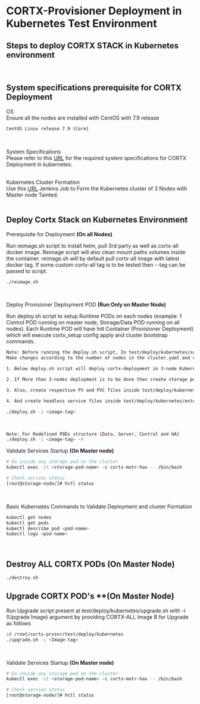 # CORTX-Provisioner Deployment in Kubernetes Test Environment

## Steps to deploy CORTX STACK in Kubernetes environment
<br>

## System specifications prerequisite for CORTX Deployment  
OS  
Ensure all the nodes are installed with CentOS with 7.9 release  
```bash
CentOS Linux release 7.9 (Core)
```
<br>

System Specifications    
Please refer to this [URL](https://seagate-systems.atlassian.net/wiki/spaces/PRIVATECOR/pages/708313290/Integration+Framework+Specifications#Specifications) for the required system specifications for CORTX Deployment in kubernetes.  
<br>

Kubernetes Cluster Formation  
Use this [URL](http://eos-jenkins.mero.colo.seagate.com/job/Cortx-kubernetes/job/setup-kubernetes-cluster/) Jenkins Job to Form the Kubernetes cluster of 3 Nodes with Master node Tainted.  
<br>

## Deploy Cortx Stack on Kubernetes Environment  

Prerequisite for Deployment **(On all Nodes)** 

Run reimage.sh script to install helm, pull 3rd party as well as cortx-all docker image. Reimage script will also clean mount paths volumes inside the container. reimage.sh will by default pull cortx-all image with latest docker tag. If some custom cortx-all tag is to be tested then --tag <custom-tag> can be passed to script.
```bash
./reimage.sh
```
<br>

Deploy Provisioner Deployment POD **(Run Only on Master Node)**  

Run deploy.sh script to setup Runtime PODs on each nodes (example: 1 Control POD running on master node, Storage/Data POD running on all nodes). Each Runtime POD will have Init Container (Provisioner Deployment) which will execute cortx_setup config apply and cluster bootstrap commands.
```bash
Note: Before running the deploy.sh script, In test/deploy/kubernetes/solution-config/cluster.yaml 
Make changes according to the number of nodes in the cluster.yaml and config.yaml. 

1. Below deploy.sh script will deploy cortx-deployment in 3-node Kubernetes cluster.

2. If More than 3-nodes deployment is to be done then create storage pod files under test/deploy/kubernetes/runtime-pods for each node. 

3. Also, create respective PV and PVC files inside test/deploy/kubernetes/persistent-volumes and test/deploy/kubernetes/volume-claims folder. 

4. And create headless service files inside test/deploy/kubernetes/external-services folder for each storage pod.
```
```bash
./deploy.sh -i <image-tag>
```
<br>

```bash
Note: For Redefined PODs structure (Data, Server, Control and HA)
./deploy.sh -i <image-tag> -r
```

Validate Services Startup **(On Master node)**  
```bash
# Go inside any storage pod on the cluster
kubectl exec -it <storage-pod-name> -c cortx-motr-hax -- /bin/bash

# Check servies status
[root@storage-node/]# hctl status
```
<br>

Basic Kubernetes Commands to Validate Deployment and cluster Formation
```bash
kubectl get nodes
kubectl get pods
kubectl describe pod <pod-name>
kubectl logs <pod-name>
```
<br>

## Destroy ALL CORTX PODs **(On Master Node)**
```bash
./destroy.sh
```
## Upgrade CORTX POD's **(On Master Node)
 Run Upgrade script present at test/deploy/kubernetes/upgrade.sh with -i (Upgrade Image) argument by providing CORTX-ALL Image B for Upgrade as follows
 ```bash
 cd /root/cortx-prvsnr/test/deploy/kubernetes
./upgrade.sh -i <Image-tag>
```
<br>

Validate Services Startup **(On Master node)**  
```bash
# Go inside any storage pod on the cluster
kubectl exec -it <storage-pod-name> -c cortx-motr-hax -- /bin/bash

# Check servies status
[root@storage-node/]# hctl status
```
<br>
